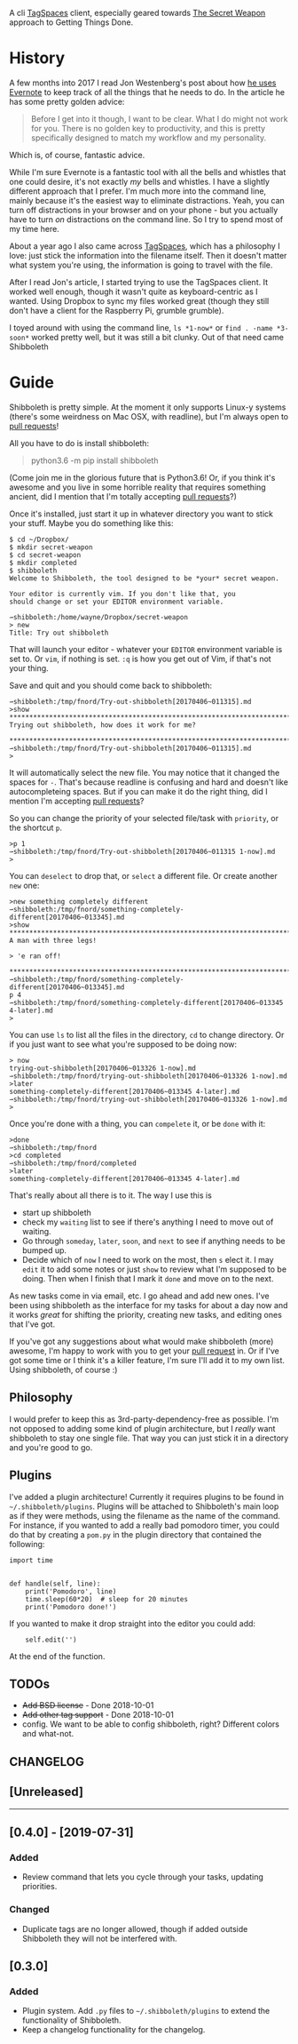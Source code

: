 A cli [TagSpaces][1] client, especially geared towards [The Secret Weapon][2]
approach to Getting Things Done.

# History

A few months into 2017 I read Jon Westenberg's post about how [he uses
Evernote][3] to keep track of all the things that he needs to do. In the article
he has some pretty golden advice:

> Before I get into it though, I want to be clear. What I do might not work
> for you. There is no golden key to productivity, and this is pretty
> specifically designed to match my workflow and my personality.

Which is, of course, fantastic advice.

While I'm sure Evernote is a fantastic tool with all the bells and whistles
that one could desire, it's not exactly *my* bells and whistles. I have a
slightly different approach that I prefer. I'm much more into the command line,
mainly because it's the easiest way to eliminate distractions. Yeah, you can
turn off distractions in your browser and on your phone - but you actually have
to turn *on* distractions on the command line. So I try to spend most of my
time here.

About a year ago I also came across [TagSpaces][1], which has a philosophy I
love: just stick the information into the filename itself. Then it doesn't
matter what system you're using, the information is going to travel with the
file.

After I read Jon's article, I started trying to use the TagSpaces client. It
worked well enough, though it wasn't quite as keyboard-centric as I wanted.
Using Dropbox to sync my files worked great (though they still don't have a
client for the Raspberry Pi, grumble grumble).

I toyed around with using the command line, `ls *1-now*` or `find . -name
*3-soon*` worked pretty well, but it was still a bit clunky. Out of that need
came Shibboleth

# Guide

Shibboleth is pretty simple. At the moment it only supports Linux-y systems
(there's some weirdness on Mac OSX, with readline), but I'm always open to
[pull requests][4]!

All you have to do is install shibboleth:

> python3.6 -m pip install shibboleth

(Come join me in the glorious future that is Python3.6! Or, if you think it's
awesome and you live in some horrible reality that requires something ancient,
did I mention that I'm totally accepting [pull requests][4]?)

Once it's installed, just start it up in whatever directory you want to stick
your stuff. Maybe you do something like this:


    $ cd ~/Dropbox/
    $ mkdir secret-weapon
    $ cd secret-weapon
    $ mkdir completed
    $ shibboleth
    Welcome to Shibboleth, the tool designed to be *your* secret weapon.

    Your editor is currently vim. If you don't like that, you
    should change or set your EDITOR environment variable.

    ⇀shibboleth:/home/wayne/Dropbox/secret-weapon
    > new
    Title: Try out shibboleth

That will launch your editor - whatever your `EDITOR` environment variable is
set to. Or `vim`, if nothing is set. `:q` is how you get out of Vim, if
that's not your thing.

Save and quit and you should come back to shibboleth:

    ⇀shibboleth:/tmp/fnord/Try-out-shibboleth[20170406~011315].md
    >show
    ********************************************************************************
    Trying out shibboleth, how does it work for me?

    ********************************************************************************
    ⇀shibboleth:/tmp/fnord/Try-out-shibboleth[20170406~011315].md
    >

It will automatically select the new file. You may notice that it changed the
spaces for `-`. That's because readline is confusing and hard and doesn't
like autocompleteing spaces. But if you can make it do the right thing, did I
mention I'm accepting [pull requests][4]?

So you can change the priority of your selected file/task with `priority`, or
the shortcut `p`.

    >p 1
    ⇀shibboleth:/tmp/fnord/Try-out-shibboleth[20170406~011315 1-now].md
    >

You can `deselect` to drop that, or `select` a different file. Or create
another `new` one:

    >new something completely different
    ⇀shibboleth:/tmp/fnord/something-completely-different[20170406~013345].md
    >show
    ********************************************************************************
    A man with three legs!

    > 'e ran off!

    ********************************************************************************
    ⇀shibboleth:/tmp/fnord/something-completely-different[20170406~013345].md
    p 4
    ⇀shibboleth:/tmp/fnord/something-completely-different[20170406~013345 4-later].md
    >

You can use `ls` to list all the files in the directory, `cd` to change
directory. Or if you just want to see what you're supposed to be doing now:

    > now
    trying-out-shibboleth[20170406~013326 1-now].md
    ⇀shibboleth:/tmp/fnord/trying-out-shibboleth[20170406~013326 1-now].md
    >later
    something-completely-different[20170406~013345 4-later].md
    ⇀shibboleth:/tmp/fnord/trying-out-shibboleth[20170406~013326 1-now].md
    >

Once you're done with a thing, you can `compelete` it, or be `done` with
it:

    >done
    ⇀shibboleth:/tmp/fnord
    >cd completed
    ⇀shibboleth:/tmp/fnord/completed
    >later
    something-completely-different[20170406~013345 4-later].md

That's really about all there is to it. The way I use this is

- start up shibboleth
- check my `waiting` list to see if there's anything I need to move out of
  waiting.
- Go through `someday`, `later`, `soon`, and `next` to see if anything
  needs to be bumped up.
- Decide which of `now` I need to work on the most, then `s` elect it. I
  may `edit` it to add some notes or just `show` to review what I'm
  supposed to be doing. Then when I finish that I mark it `done` and move on
  to the next.

As new tasks come in via email, etc. I go ahead and add new ones. I've been
using shibboleth as the interface for my tasks for about a day now and it works
*great* for shifting the priority, creating new tasks, and editing ones that
I've got.

If you've got any suggestions about what would make shibboleth (more) awesome,
I'm happy to work with you to get your [pull request][4] in. Or if I've got
some time or I think it's a killer feature, I'm sure I'll add it to my own
list. Using shibboleth, of course :)

Philosophy
----------

I would prefer to keep this as 3rd-party-dependency-free as possible. I'm not
opposed to adding some kind of plugin architecture, but I *really* want
shibboleth to stay one single file. That way you can just stick it in a
directory and you're good to go.

Plugins
-------

I've added a plugin architecture! Currently it requires plugins to be found in
`~/.shibboleth/plugins`. Plugins will be attached to Shibboleth's main loop as
if they were methods, using the filename as the name of the command. For
instance, if you wanted to add a really bad pomodoro timer, you could do that
by creating a `pom.py` in the plugin directory that contained the following:

    import time


    def handle(self, line):
        print('Pomodoro', line)
        time.sleep(60*20)  # sleep for 20 minutes
        print('Pomodoro done!')

If you wanted to make it drop straight into the editor you could add:

        self.edit('')

At the end of the function.


TODOs
-----

- ~~Add BSD license~~ - Done 2018-10-01
- ~~Add other tag support~~ - Done 2018-10-01
- config. We want to be able to config shibboleth, right? Different colors and
  what-not.

CHANGELOG
---------

## [Unreleased]

---

## [0.4.0] - [2019-07-31]

### Added

- Review command that lets you cycle through your tasks, updating priorities.

### Changed

- Duplicate tags are no longer allowed, though if added outside Shibboleth they
  will not be interfered with.

## [0.3.0]

### Added

- Plugin system. Add `.py` files to `~/.shibboleth/plugins` to extend the
  functionality of Shibboleth.
- Keep a changelog functionality for the changelog.


[1]: https://www.tagspaces.org/ "TagSpaces"
[2]: http://www.thesecretweapon.org/the-secret-weapon-manifesto/manifesto-part-1-the-issue "The Secret Weapon Manifesto"
[3]: https://medium.com/hi-my-name-is-jon/how-i-use-evernote-to-pitch-at-the-top-of-my-game-2c5966ef720b
[4]: https://github.com/waynew/shibboleth#fork-destination-box
